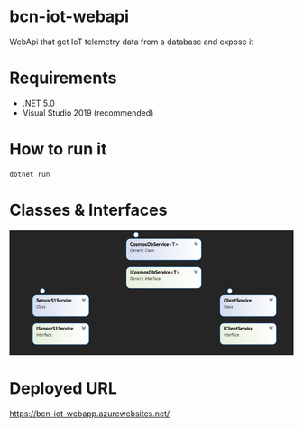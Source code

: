 # bcn-iot-webapi
WebApi that get IoT telemetry data from a database and expose it 

# Requirements
- .NET 5.0
- Visual Studio 2019 (recommended)

# How to run it
    dotnet run
    
# Classes & Interfaces

<p align="center">
  <img src="https://github.com/javierporta/bcn-iot-webapi/blob/main/ClassesInterfacesDiagram.png?raw=true" alt="MotherTongue logo"/>
</p>

# Deployed URL
https://bcn-iot-webapp.azurewebsites.net/
